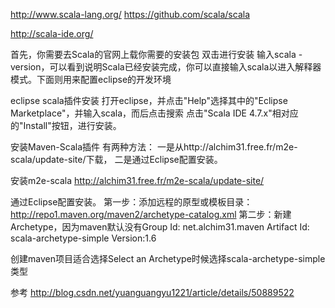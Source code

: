 http://www.scala-lang.org/
https://github.com/scala/scala

http://scala-ide.org/


首先，你需要去Scala的官网上载你需要的安装包
双击进行安装
输入scala -version，可以看到说明Scala已经安装完成，你可以直接输入scala以进入解释器模式。下面则用来配置eclipse的开发环境


eclipse scala插件安装
打开eclipse，并点击"Help"选择其中的"Eclipse Marketplace"，并输入scala，而后点击搜索
点击"Scala IDE 4.7.x"相对应的"Install"按钮，进行安装。

安装Maven-Scala插件
有两种方法：
一是从http://alchim31.free.fr/m2e-scala/update-site/下载，
二是通过Eclipse配置安装。

安装m2e-scala
http://alchim31.free.fr/m2e-scala/update-site/

通过Eclipse配置安装。
第一步：添加远程的原型或模板目录：http://repo1.maven.org/maven2/archetype-catalog.xml
第二步：新建Archetype，因为maven默认没有Group Id: net.alchim31.maven Artifact Id: scala-archetype-simple Version:1.6

创建maven项目适合选择Select an Archetype时候选择scala-archetype-simple类型

参考
http://blog.csdn.net/yuanguangyu1221/article/details/50889522





